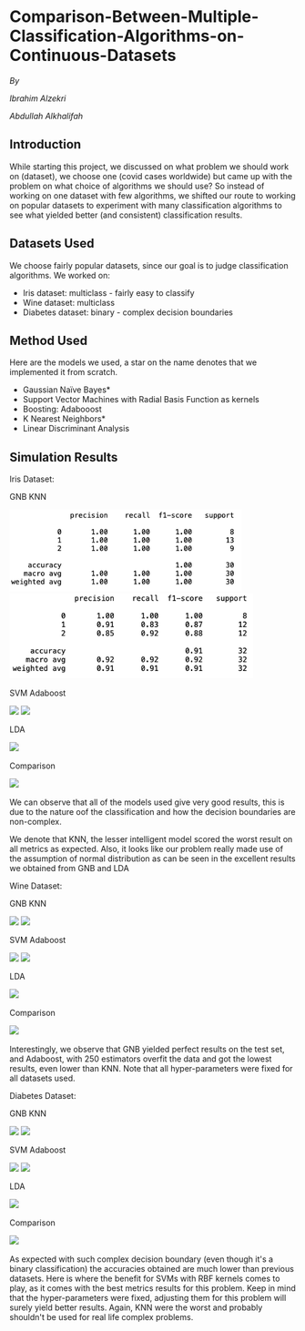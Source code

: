 # Comparison-Between-Multiple-Classification-Algorithms-on-Continuous-Datasets

_By_

_Ibrahim Alzekri_

_Abdullah Alkhalifah_

## **Introduction**

While starting this project, we discussed on what problem we should work on (dataset), we choose one (covid cases worldwide) but came up with the problem on what choice of algorithms we should use? So instead of working on one dataset with few algorithms, we shifted our route to working on popular datasets to experiment with many classification algorithms to see what yielded better (and consistent) classification results.

## **Datasets Used**

We choose fairly popular datasets, since our goal is to judge classification algorithms. We worked on:

- Iris dataset: multiclass - fairly easy to classify
- Wine dataset: multiclass
- Diabetes dataset: binary - complex decision boundaries

## **Method Used**

Here are the models we used, a star on the name denotes that we implemented it from scratch.

- Gaussian Naïve Bayes\*
- Support Vector Machines with Radial Basis Function as kernels
- Boosting: Adabooost
- K Nearest Neighbors\*
- Linear Discriminant Analysis

## **Simulation Results**

Iris Dataset:

GNB KNN

![](picture1.png) ![](picture2.png)

SVM Adaboost

![](RackMultipart20210609-4-1jopvtz_html_ddd1e008c742ad1d.png) ![](RackMultipart20210609-4-1jopvtz_html_17132a6c126cc81f.png)

LDA

![](RackMultipart20210609-4-1jopvtz_html_e3d4e9c001cbc584.png)

Comparison

![](RackMultipart20210609-4-1jopvtz_html_f9b7484610d3f43b.png)

We can observe that all of the models used give very good results, this is due to the nature oof the classification and how the decision boundaries are non-complex.

We denote that KNN, the lesser intelligent model scored the worst result on all metrics as expected. Also, it looks like our problem really made use of the assumption of normal distribution as can be seen in the excellent results we obtained from GNB and LDA

Wine Dataset:

GNB KNN

![](RackMultipart20210609-4-1jopvtz_html_94497a8df6f075da.png) ![](RackMultipart20210609-4-1jopvtz_html_f7fad7aeb4474a3d.png)

SVM Adaboost

![](RackMultipart20210609-4-1jopvtz_html_ed5328218694c69c.png) ![](RackMultipart20210609-4-1jopvtz_html_84de7865ca98b45.png)

LDA

![](RackMultipart20210609-4-1jopvtz_html_d0075e5bc16a6fa6.png)

Comparison

![](RackMultipart20210609-4-1jopvtz_html_ec79e5c8e5d0c634.png)

Interestingly, we observe that GNB yielded perfect results on the test set, and Adaboost, with 250 estimators overfit the data and got the lowest results, even lower than KNN. Note that all hyper-parameters were fixed for all datasets used.

Diabetes Dataset:

GNB KNN

![](RackMultipart20210609-4-1jopvtz_html_8944770e74d8634a.png) ![](RackMultipart20210609-4-1jopvtz_html_8ea5e3744138c84d.png)

SVM Adaboost

![](RackMultipart20210609-4-1jopvtz_html_d9bec467e25011b9.png) ![](RackMultipart20210609-4-1jopvtz_html_c24c65e4ecb1a532.png)

LDA

![](RackMultipart20210609-4-1jopvtz_html_d03702789aa07d1e.png)

Comparison

![](RackMultipart20210609-4-1jopvtz_html_a8aae3e6a8c0c437.png)

As expected with such complex decision boundary (even though it&#39;s a binary classification) the accuracies obtained are much lower than previous datasets. Here is where the benefit for SVMs with RBF kernels comes to play, as it comes with the best metrics results for this problem. Keep in mind that the hyper-parameters were fixed, adjusting them for this problem will surely yield better results. Again, KNN were the worst and probably shouldn&#39;t be used for real life complex problems.
